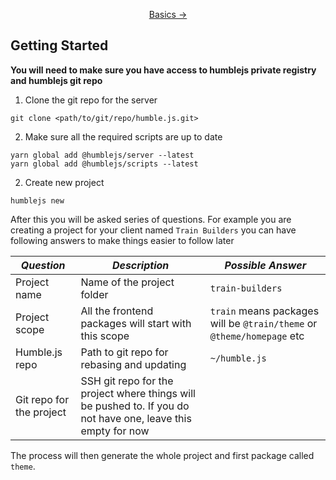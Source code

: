 <p align="center">
  <a href="/docs/basics">Basics →</a>
</p>

## Getting Started

**You will need to make sure you have access to humblejs private registry and humblejs git repo**

1. Clone the git repo for the server
```
git clone <path/to/git/repo/humble.js.git>
```
2. Make sure all the required scripts are up to date
```
yarn global add @humblejs/server --latest
yarn global add @humblejs/scripts --latest
```
2. Create new project
```
humblejs new
```

After this you will be asked series of questions. For example you are creating a project for your client named `Train Builders` you can have following answers to make things easier to follow later

|*Question*|*Description*|*Possible Answer*|
|---|---|---|
|Project name|Name of the project folder|`train-builders`|
|Project scope|All the frontend packages will start with this scope|`train` means packages will be `@train/theme` or `@theme/homepage` etc|
|Humble.js repo|Path to git repo for rebasing and updating|`~/humble.js`|
|Git repo for the project|SSH git repo for the project where things will be pushed to. If you do not have one, leave this empty for now||

The process will then generate the whole project and first package called `theme`.

